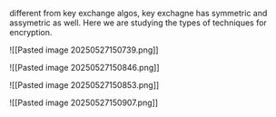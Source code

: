 
different from key exchange algos, key exchagne has symmetric and assymetric as well.
Here we are studying the types of techniques for encryption.


![[Pasted image 20250527150739.png]]

![[Pasted image 20250527150846.png]]

![[Pasted image 20250527150853.png]]


![[Pasted image 20250527150907.png]]

